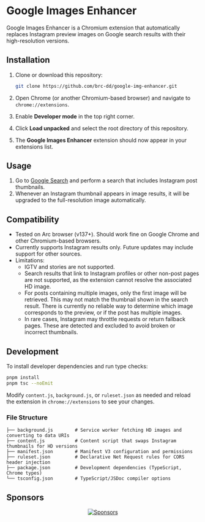 # Google Images Enhancer

Google Images Enhancer is a Chromium extension that automatically replaces Instagram preview images on Google search results with their high-resolution versions.

## Installation

1. Clone or download this repository:

   ```bash
   git clone https://github.com/brc-dd/google-img-enhancer.git
   ```

2. Open Chrome (or another Chromium-based browser) and navigate to `chrome://extensions`.
3. Enable **Developer mode** in the top right corner.
4. Click **Load unpacked** and select the root directory of this repository.
5. The **Google Images Enhancer** extension should now appear in your extensions list.

## Usage

1. Go to [Google Search](https://www.google.com/) and perform a search that includes Instagram post thumbnails.
2. Whenever an Instagram thumbnail appears in image results, it will be upgraded to the full-resolution image automatically.

## Compatibility

- Tested on Arc browser (v137+). Should work fine on Google Chrome and other Chromium-based browsers.
- Currently supports Instagram results only. Future updates may include support for other sources.
- Limitations:
  - IGTV and stories are not supported.
  - Search results that link to Instagram profiles or other non-post pages are not supported, as the extension cannot resolve the associated HD image.
  - For posts containing multiple images, only the first image will be retrieved. This may not match the thumbnail shown in the search result. There is currently no reliable way to determine which image corresponds to the preview, or if the post has multiple images.
  - In rare cases, Instagram may throttle requests or return fallback pages. These are detected and excluded to avoid broken or incorrect thumbnails.

## Development

To install developer dependencies and run type checks:

```bash
pnpm install
pnpm tsc --noEmit
```

Modify `content.js`, `background.js`, or `ruleset.json` as needed and reload the extension in `chrome://extensions` to see your changes.

### File Structure

```
├── background.js        # Service worker fetching HD images and converting to data URIs
├── content.js           # Content script that swaps Instagram thumbnails for HD versions
├── manifest.json        # Manifest V3 configuration and permissions
├── ruleset.json         # Declarative Net Request rules for CORS header injection
├── package.json         # Development dependencies (TypeScript, Chrome types)
└── tsconfig.json        # TypeScript/JSDoc compiler options
```

## Sponsors

<p align="center">
  <a href="https://cdn.jsdelivr.net/gh/brc-dd/static/sponsors.svg">
    <img alt="Sponsors" src="https://cdn.jsdelivr.net/gh/brc-dd/static/sponsors.svg"/>
  </a>
</p>
